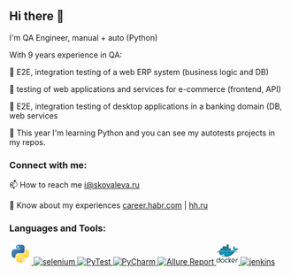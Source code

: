 <h2 align="left">Hi there 👋</h1>
I'm QA Engineer, manual + auto (Python)

With 9 years experience in QA:

🔹 E2E, integration testing of a web ERP system (business logic and DB)

🔹 testing of web applications and services for e-commerce (frontend, API)

🔹 E2E, integration testing of desktop applications in a banking domain (DB, web services

🌱 This year I'm learning Python and you can see my autotests projects in my repos.

<h3 align="left">Connect with me:</h3>

📫 How to reach me [i@skovaleva.ru](mailto:i@skovaleva.ru)

📄 Know about my experiences [career.habr.com](https://career.habr.com/stbelaya) | [hh.ru](https://skopin.hh.ru/resume/56f5725fff0b00daa30039ed1f466d4641656a)


<h3 align="left">Languages and Tools:</h3>
<p align="left"> <a href="https://www.python.org" target="_blank" rel="noreferrer"> <img src="https://raw.githubusercontent.com/devicons/devicon/master/icons/python/python-original.svg" alt="python" width="40" height="40"/> </a> <a href="https://www.selenium.dev" target="_blank" rel="noreferrer"> <img src="https://raw.githubusercontent.com/detain/svg-logos/780f25886640cef088af994181646db2f6b1a3f8/svg/selenium-logo.svg" alt="selenium" width="40" height="40"/> </a> <a href="https://pytest.org" target="_blank" rel="noreferrer"> <img src="https://user-images.githubusercontent.com/125028645/233774560-a3e2d06b-a8a0-4839-b2bc-950595923414.png" width="40" title="PyTest"> </a> <a href="https://www.jetbrains.com/pycharm/" target="_blank" rel="noreferrer"> <img src="https://user-images.githubusercontent.com/125028645/231810036-e2c7d063-3355-4c3f-9fd4-eb1f1fbd5bc7.png" width="40" title="PyCharm"> </a> <a href="https://docs.qameta.io/allure-report/" target="_blank" rel="noreferrer"> <img src="https://user-images.githubusercontent.com/125028645/233774771-7383cceb-07e5-4b3a-b411-7e0ffc467f15.png" width="40" title="Allure Report"> </a> <a href="https://www.docker.com/" target="_blank" rel="noreferrer"> <img src="https://raw.githubusercontent.com/devicons/devicon/master/icons/docker/docker-original-wordmark.svg" alt="docker" width="40" height="40"/> </a> <a href="https://www.jenkins.io" target="_blank" rel="noreferrer"> <img src="https://www.vectorlogo.zone/logos/jenkins/jenkins-icon.svg" alt="jenkins" width="40" height="40"/> </a> </p>
<a href="https://docs.qameta.io/allure-report/" target="_blank" rel="noreferrer"> 
<!--
**stbelaya/stbelaya** is a ✨ _special_ ✨ repository because its `README.md` (this file) appears on your GitHub profile.

Here are some ideas to get you started:

- 🔭 I’m currently working on ...
- 🌱 I’m currently learning ...
- 👯 I’m looking to collaborate on ...
- 🤔 I’m looking for help with ...
- 💬 Ask me about ...
- 📫 How to reach me: ...
- 😄 Pronouns: ...
- ⚡ Fun fact: ...
-->
